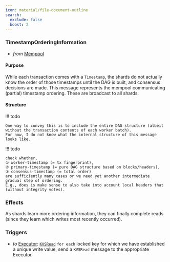 ```yaml
---
icon: material/file-document-outline
search:
  exclude: false
  boost: 2
---
```


<!-- --8<-- [start:all] -->
### TimestampOrderingInformation

* _from_ [Mempool](#Mempool)

#### Purpose

While each transaction comes with a `Timestamp`, the shards do not actually know the order of those timestamps until the DAG is built, and consensus decisions are made. This message represents the mempool communicating (partial) timestamp ordering. These are broadcast to all shards.

#### Structure

!!! todo

    One way to convey this is to include the entire DAG structure (albeit without the transaction contents of each worker batch).
    For now, I do not know what the internal structure of this message looks like.

!!! todo

    check whether,
    ① worker-timestamp (= tx fingerprint),
    ② primary-timestamp (= pure DAG structure based on blocks/headers),
    ③ consensus-timestamp (= total order)
    are sufficiently many cases or we need yet another intermediate gradual step of ordering.
    E.g., does is make sense to also take into account local headers that (without integrity votes).

### Effects

As shards learn more ordering information, they can finally complete reads (since they learn which writes most recently occurred).

### Triggers

- _to_ [Executor](./index.md): [`KVSRead`](../executor/kvs_read.md)
  `for each` locked key for which we have established a unique write value,
  send a `KVSRead` message to the appropriate Executor

<!-- --8<-- [end:all] -->